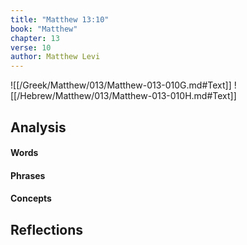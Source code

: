 ```yaml
---
title: "Matthew 13:10"
book: "Matthew"
chapter: 13
verse: 10
author: Matthew Levi
---
```

![[/Greek/Matthew/013/Matthew-013-010G.md#Text]]
![[/Hebrew/Matthew/013/Matthew-013-010H.md#Text]]

## Analysis

#### Words

#### Phrases

#### Concepts

## Reflections
